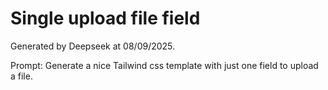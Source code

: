 # Single upload file field

Generated by Deepseek at 08/09/2025.

Prompt: Generate a nice Tailwind css template with just one field to upload a file.

